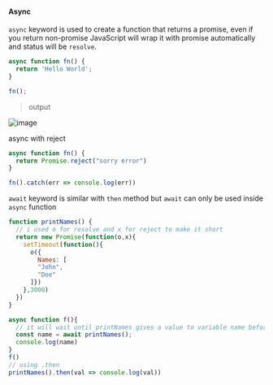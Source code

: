 #### Async

`async` keyword is used to create a function that returns a promise, even if you return non-promise JavaScript will wrap it with promise automatically and status will be `resolve`.

```JavaScript
async function fn() {
  return 'Hello World';
}

fn();
```

>output

![image](https://user-images.githubusercontent.com/50949760/70291091-155cbb00-1815-11ea-8895-faafc474d57a.png)

async with reject

```JavaScript
async function fn() {
  return Promise.reject("sorry error")
}

fn().catch(err => console.log(err))
```

`await` keyword is similar with `then` method but `await` can only be used inside `async` function

```JavaScript
function printNames() {
  // i used o for resolve and x for reject to make it short
  return new Promise(function(o,x){
    setTimeout(function(){
      o({
        Names: [
        "John",
        "Doe"
      ]})
    },3000)
  })
}

async function f(){
  // it will wait until printNames gives a value to variable name before it runs the console.log
  const name = await printNames();
  console.log(name)
}
f()
// using .then
printNames().then(val => console.log(val))
```
